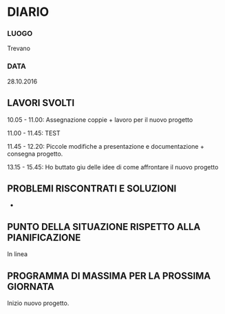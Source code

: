 # DIARIO
### LUOGO
Trevano
### DATA
28.10.2016
## LAVORI SVOLTI
10.05 - 11.00: Assegnazione coppie + lavoro per il nuovo progetto

11.00 - 11.45: TEST

11.45 - 12.20: Piccole modifiche a presentazione e documentazione + consegna progetto.

13.15 - 15.45: Ho buttato giu delle idee di come affrontare il nuovo progetto

## PROBLEMI RISCONTRATI E SOLUZIONI
-
## PUNTO DELLA SITUAZIONE RISPETTO ALLA PIANIFICAZIONE
In linea
## PROGRAMMA DI MASSIMA PER LA PROSSIMA GIORNATA
Inizio nuovo progetto.
